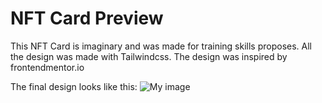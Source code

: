 # NFT Card Preview
This NFT Card is imaginary and was made for training skills proposes. All the design was made with Tailwindcss. The design was inspired by frontendmentor.io

The final design looks like this:
![My image](nft-react-tailwind/docs/myprint.png)
